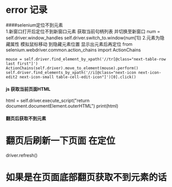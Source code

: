 # **error 记录**


####selenium定位不到元素   
1.新窗口打开后定位不到新窗口元素
    获取当前句柄列表 并切换至新窗口
    num = self.driver.window_handles
    self.driver.switch_to.window(num[1])
2.元素为隐藏属性
    模拟鼠标移动 到隐藏元素位置 显示出元素后再定位
    from selenium.webdriver.common.action_chains import ActionChains
    
    mouse = self.driver.find_element_by_xpath('//tr[@class="next-table-row last first"]')
    ActionChains(self.driver).move_to_element(mouse).perform()
    self.driver.find_elements_by_xpath('//i[@class="next-icon next-icon-edit2 next-icon-small table-cell-edit-icon"]')[0].click()
        
#### js 获取当前页面HTML
html = self.driver.execute_script("return document.documentElement.outerHTML")
print(html)


#### 翻页后获取不到元素
# 翻页后刷新一下页面 在定位
driver.refresh()

# 如果是在页面底部翻页获取不到元素的话
```